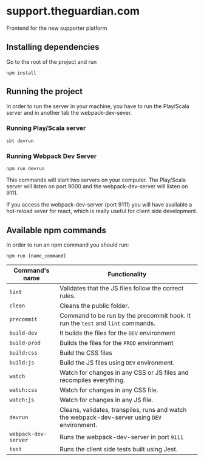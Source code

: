 support.theguardian.com
=======================

Frontend for the new supporter platform

## Installing dependencies

Go to the root of the project and run

`npm install`

## Running the project

In order to run the server in your machine, you have to run the Play/Scala server and in another tab the webpack-dev-sever.

### Running Play/Scala server

`sbt devrun`

### Running Webpack Dev Server

`npm run devrun`

This commands will start two servers on your computer. The Play/Scala server will listen on port 9000 and the webpack-dev-server will listen on 9111.

If you access the webpack-dev-server (port 9111) you will have available a hot-reload sever for react, which is really useful for client side development.

## Available npm commands

In order to run an npm command you should run:

`npm run [name_command]`

| Command's name       | Functionality |
|----------------------|---------------|
| `lint`               | Validates that the JS files follow the correct rules. |
| `clean`              | Cleans the public folder.                |
| `precommit`          | Command to be run by the precommit hook. It run the `test` and `lint` commands.    |
| `build-dev`          | It builds the files for the `DEV` environment  |
| `build-prod`         | Builds the files for the `PROD` environment              |
| `build:css`          | Build the CSS files |
| `build:js`           | Build the JS files using `DEV` environment.|
| `watch`              | Watch for changes in any CSS or JS files and recompiles everything. |
| `watch:css`          | Watch for changes in any CSS file. |
| `watch:js`           | Watch for changes in any JS file. |
| `devrun`             | Cleans, validates, transpiles, runs and watch the webpack-dev-server using `DEV` environment.|
| `webpack-dev-server` | Runs the webpack-dev-server in port `9111` |
| `test`               | Runs the client side tests built using Jest.  |
